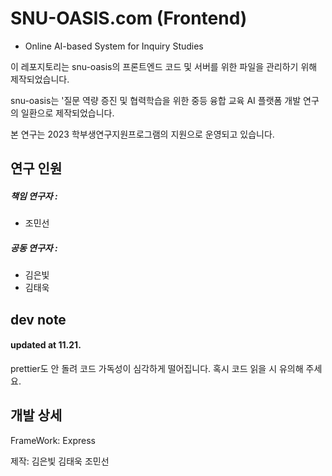 # SNU-OASIS.com (Frontend)
- Online AI-based System for Inquiry Studies


이 레포지토리는 snu-oasis의 프론트엔드 코드 및 서버를 위한 파일을 관리하기 위해 제작되었습니다.


snu-oasis는 '질문 역량 증진 및 협력학습을 위한 중등 융합 교육 AI 플랫폼 개발 연구의 일환으로 제작되었습니다.


본 연구는 2023 학부생연구지원프로그램의 지원으로 운영되고 있습니다.


## 연구 인원
##### 책임 연구자 : 

- 조민선

##### 공동 연구자 :
- 김은빛
- 김태욱

## dev note
#### updated at 11.21.
prettier도 안 돌려 코드 가독성이 심각하게 떨어집니다. 혹시 코드 읽을 시 유의해 주세요.


## 개발 상세
FrameWork:
Express


제작:
김은빛
김태욱
조민선
